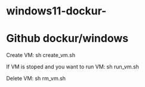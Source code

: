 # windows11-dockur-
# Github dockur/windows
Create VM:
   sh create_vm.sh
   
If VM is stoped and you want to run VM:
   sh run_vm.sh
   
Delete VM:
   sh rm_vm.sh
